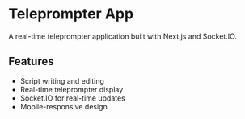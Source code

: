 # Teleprompter App

A real-time teleprompter application built with Next.js and Socket.IO.

## Features

- Script writing and editing
- Real-time teleprompter display
- Socket.IO for real-time updates
- Mobile-responsive design